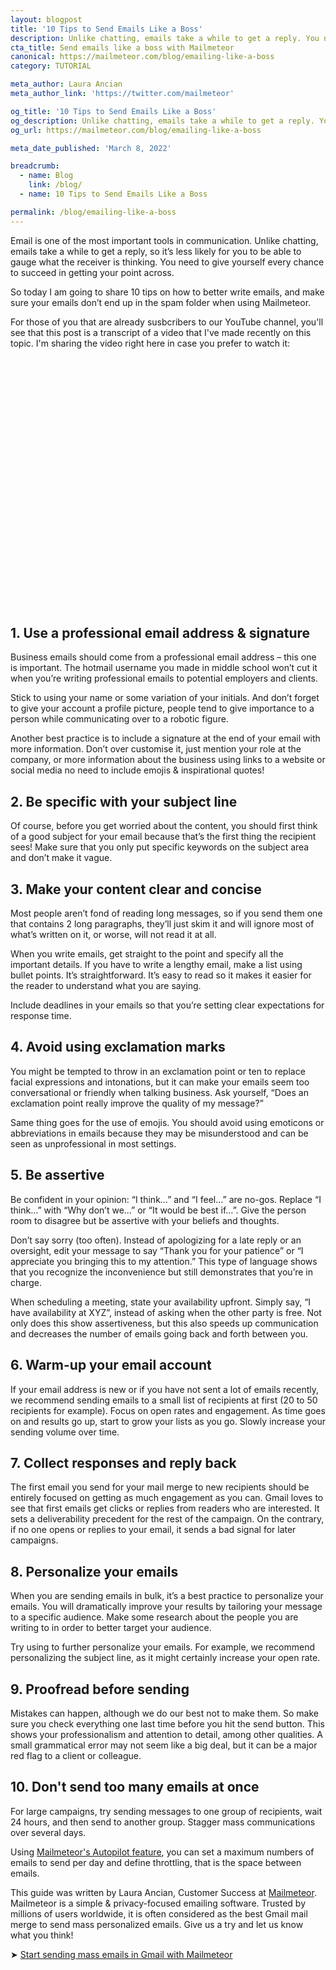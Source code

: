 ```yaml
---
layout: blogpost
title: '10 Tips to Send Emails Like a Boss'
description: Unlike chatting, emails take a while to get a reply. You need to give yourself every chance to succeed in getting your point across. In this post, Laura shares 10 tips on how to write better emails.
cta_title: Send emails like a boss with Mailmeteor
canonical: https://mailmeteor.com/blog/emailing-like-a-boss
category: TUTORIAL

meta_author: Laura Ancian
meta_author_link: 'https://twitter.com/mailmeteor'

og_title: '10 Tips to Send Emails Like a Boss'
og_description: Unlike chatting, emails take a while to get a reply. You need to give yourself every chance to succeed in getting your point across. In this post, Laura shares 10 tips on how to write better emails.
og_url: https://mailmeteor.com/blog/emailing-like-a-boss

meta_date_published: 'March 8, 2022'

breadcrumb:
  - name: Blog
    link: /blog/
  - name: 10 Tips to Send Emails Like a Boss

permalink: /blog/emailing-like-a-boss
---
```


Email is one of the most important tools in communication. Unlike chatting, emails take a while to get a reply, so it’s less likely for you to be able to gauge what the receiver is thinking. You need to give yourself every chance to succeed in getting your point across.

So today I am going to share 10 tips on how to better write emails, and make sure your emails don’t end up in the spam folder when using Mailmeteor.

For those of you that are already susbcribers to our YouTube channel, you'll see that this post is a transcript of a video that I've made recently on this topic. I'm sharing the video right here in case you prefer to watch it:

<iframe style="width: 100%; min-height: 400px"
    loading="lazy"
    class="embed-responsive-item"
    title="Mailmeteor Product Tour"
    show-info="O"
    lazy-src="https://www.youtube.com/embed/TvMZPtWpkR8"
    frameborder="0"
    allow="accelerometer; autoplay; encrypted-media; gyroscope; picture-in-picture"
    allowfullscreen
    ></iframe>

## 1. Use a professional email address & signature

Business emails should come from a professional email address – this one is important. The hotmail username you made in middle school won’t cut it when you’re writing professional emails to potential employers and clients.

Stick to using your name or some variation of your initials. And don’t forget to give your account a profile picture, people tend to give importance to a person while communicating over to a robotic figure.

Another best practice is to include a signature at the end of your email with more information. Don’t over customise it, just mention your role at the company, or more information about the business using links to a website or social media no need to include emojis & inspirational quotes!

## 2. Be specific with your subject line

Of course, before you get worried about the content, you should first think of a good subject for your email because that’s the first thing the recipient sees! Make sure that you only put specific keywords on the subject area and don’t make it vague.

## 3. Make your content clear and concise

Most people aren’t fond of reading long messages, so if you send them one that contains 2 long paragraphs, they’ll just skim it and will ignore most of what’s written on it, or worse, will not read it at all.

When you write emails, get straight to the point and specify all the important details. If you have to write a lengthy email, make a list using bullet points. It’s straightforward. It’s easy to read so it makes it easier for the reader to understand what you are saying.

Include deadlines in your emails so that you’re setting clear expectations for response time.

## 4. Avoid using exclamation marks

You might be tempted to throw in an exclamation point or ten to replace facial expressions and intonations, but it can make your emails seem too conversational or friendly when talking business. Ask yourself, “Does an exclamation point really improve the quality of my message?”

Same thing goes for the use of emojis. You should avoid using emoticons or abbreviations in emails because they may be misunderstood and can be seen as unprofessional in most settings.

## 5. Be assertive

Be confident in your opinion: “I think…” and “I feel…” are no-gos. Replace “I think…” with “Why don’t we…” or “It would be best if…”. Give the person room to disagree but be assertive with your beliefs and thoughts.

Don’t say sorry (too often). Instead of apologizing for a late reply or an oversight, edit your message to say “Thank you for your patience” or “I appreciate you bringing this to my attention.” This type of language shows that you recognize the inconvenience but still demonstrates that you’re in charge.

When scheduling a meeting, state your availability upfront. Simply say, “I have availability at XYZ”, instead of asking when the other party is free. Not only does this show assertiveness, but this also speeds up communication and decreases the number of emails going back and forth between you.

## 6. Warm-up your email account

If your email address is new or if you have not sent a lot of emails recently, we recommend sending emails to a small list of recipients at first (20 to 50 recipients for example). Focus on open rates and engagement. As time goes on and results go up, start to grow your lists as you go. Slowly increase your sending volume over time.

## 7. Collect responses and reply back

The first email you send for your mail merge to new recipients should be entirely focused on getting as much engagement as you can. Gmail loves to see that first emails get clicks or replies from readers who are interested. It sets a deliverability precedent for the rest of the campaign. On the contrary, if no one opens or replies to your email, it sends a bad signal for later campaigns.

## 8. Personalize your emails

When you are sending emails in bulk, it’s a best practice to personalize your emails​. You will dramatically improve your results by tailoring your message to a specific audience. Make some research about the people you are writing to in order to better target your audience.

Try using to further personalize your emails. For example, we recommend personalizing the subject line, as it might certainly increase your open rate.

## 9. Proofread before sending

Mistakes can happen, although we do our best not to make them. So make sure you check everything one last time before you hit the send button. This shows your professionalism and attention to detail, among other qualities. A small grammatical error may not seem like a big deal, but it can be a major red flag to a client or colleague.

## 10. Don't send too many emails at once

For large campaigns, try sending messages to one group of recipients, wait 24 hours, and then send to another group. Stagger mass communications over several days.

Using [Mailmeteor's Autopilot feature](/blog/autopilot), you can set a maximum numbers of emails to send per day and define throttling, that is the space between emails.

<div class="blogpost-endnote">
  <p>This guide was written by Laura Ancian, Customer Success at <a href="/">Mailmeteor</a>. Mailmeteor is a simple & privacy-focused emailing software. Trusted by millions of users worldwide, it is often considered as the best Gmail mail merge to send mass personalized emails. Give us a try and let us know what you think!</p>

  <p>➤ <a href="/" class="font-weight-bold">Start sending mass emails in Gmail with Mailmeteor</a></p>
</div>
